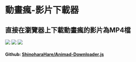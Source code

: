 # 動畫瘋-影片下載器

## 直接在瀏覽器上下載動畫瘋的影片為MP4檔

![](https://greasyfork.org/system/screenshots/screenshots/000/022/736/original/%E8%A8%BB%E8%A7%A3_2020-08-12_213846.png)
![](https://greasyfork.org/system/screenshots/screenshots/000/022/737/original/%E8%A8%BB%E8%A7%A3_2020-08-12_213926.png)
![](https://imgur.com/download/i8TKK73)


#### Github: [ShinoharaHare/Animad-Downloader.js](https://github.com/ShinoharaHare/Animad-Downloader.js)
